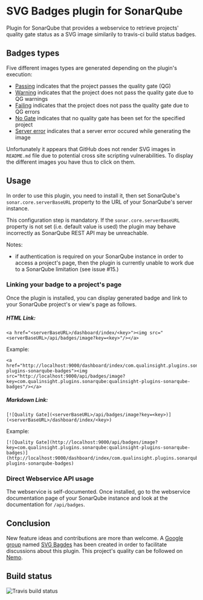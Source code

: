 # SVG Badges plugin for SonarQube
Plugin for SonarQube that provides a webservice to retrieve projects' quality gate status as a SVG image similarily to travis-ci build status badges. 

## Badges types

Five different images types are generated depending on the plugin's execution:
* [Passing](images/passing.svg) indicates that the project passes the quality gate (QG)
* [Warning](images/warning.svg) indicates that the project does not pass the quality gate due to QG warnings
* [Failing](images/failing.svg) indicates that the project does not pass the quality gate due to QG errors
* [No Gate](images/no_gate.svg) indicates that no quality gate has been set for the specified project
* [Server error](images/server_error.svg) indicates that a server error occured while generating the image

Unfortunately it appears that GitHub does not render SVG images in ``README.md`` file due to potential cross site scripting vulnerabilities. To display the different images you have thus to click on them.

## Usage

In order to use this plugin, you need to install it, then set SonarQube's ``sonar.core.serverBaseURL`` property to the URL of your SonarQube's server instance.

This configuration step is mandatory. If the ``sonar.core.serverBaseURL`` property is not set (i.e. default value is used) the plugin may behave incorrectly as SonarQube REST API may be unreachable. 

Notes:
- if authentication is required on your SonarQube instance in order to access a project's page, then the plugin is currently unable to work due to a SonarQube limitation (see issue #15.) 

### Linking your badge to a project's page

Once the plugin is installed, you can display generated badge and link to your SonarQube project's or view's page as follows.

##### HTML Link:

```
<a href="<serverBaseURL>/dashboard/index/<key>"><img src="<serverBaseURL>/api/badges/image?key=<key>"/></a>
```

Example:

```
<a href="http://localhost:9000/dashboard/index/com.qualinsight.plugins.sonarqube:qualinsight-plugins-sonarqube-badges"><img src="http://localhost:9000/api/badges/image?key=com.qualinsight.plugins.sonarqube:qualinsight-plugins-sonarqube-badges"/></a>
```

##### Markdown Link:

```
[![Quality Gate](<serverBaseURL>/api/badges/image?key=<key>)](<serverBaseURL>/dashboard/index/<key>)
```

Example:

```
[![Quality Gate](http://localhost:9000/api/badges/image?key=com.qualinsight.plugins.sonarqube:qualinsight-plugins-sonarqube-badges)](http://localhost:9000/dashboard/index/com.qualinsight.plugins.sonarqube:qualinsight-plugins-sonarqube-badges)
```

### Direct Webservice API usage

The webservice is self-documented. Once installed, go to the webservice documentation page of your SonarQube instance and look at the documentation for ``/api/badges``.

## Conclusion

New feature ideas and contributions are more than welcome. A [Google group](https://groups.google.com/forum/#!forum/svg-badges) named [SVG Bagdes](https://groups.google.com/forum/#!forum/svg-badges) has been created in order to facilitate discussions about this plugin. This project's quality can be followed on [Nemo](https://nemo.sonarqube.org/overview?id=com.qualinsight.plugins.sonarqube%3Aqualinsight-plugins-sonarqube-badges).

## Build status

![Travis build status](https://travis-ci.org/QualInsight/qualinsight-plugins-sonarqube-badges.svg?branch=master)
